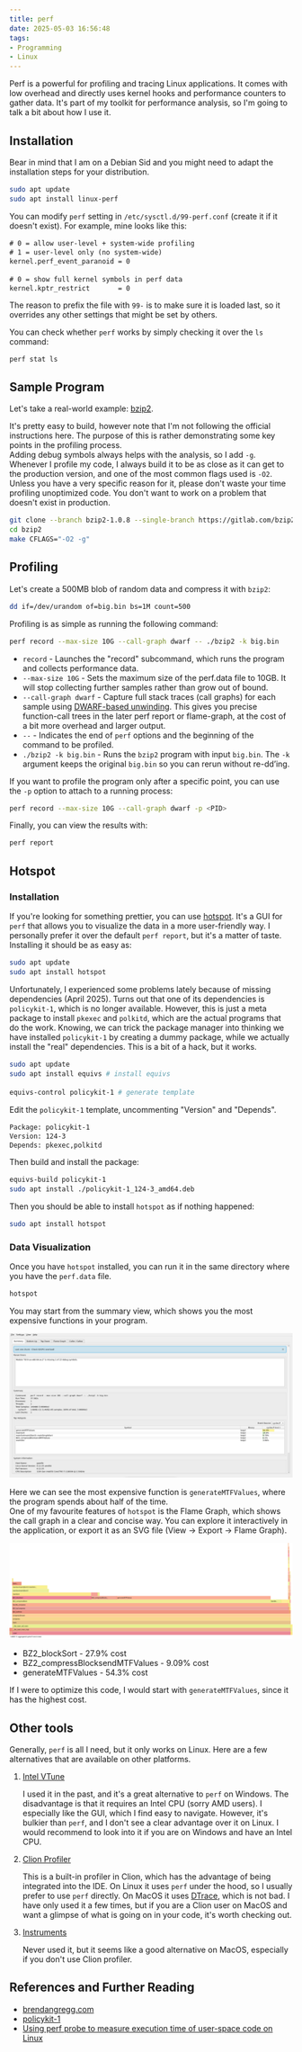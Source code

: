 ```yaml
---
title: perf
date: 2025-05-03 16:56:48
tags:
- Programming
- Linux
---
```


Perf is a powerful for profiling and tracing Linux applications. It comes with low overhead and directly uses kernel
hooks and performance counters to gather data. It's part of my toolkit for performance analysis, so I'm going to talk
a bit about how I use it.

## Installation

Bear in mind that I am on a Debian Sid and you might need to adapt the installation steps for your distribution.

```bash
sudo apt update
sudo apt install linux-perf
```

You can modify `perf` setting in `/etc/sysctl.d/99-perf.conf` (create it if it doesn't exist). For example, mine looks
like this:

```
# 0 = allow user-level + system-wide profiling
# 1 = user-level only (no system-wide)
kernel.perf_event_paranoid = 0

# 0 = show full kernel symbols in perf data
kernel.kptr_restrict       = 0
```

The reason to prefix the file with `99-` is to make sure it is loaded last, so it overrides any other settings that
might be set by others.

You can check whether `perf` works by simply checking it over the `ls` command:

```bash
perf stat ls
```

## Sample Program

Let's take a real-world example: [bzip2](https://gitlab.com/bzip2/bzip2).

It's pretty easy to build, however note that I'm not following the official instructions here. The purpose of this is
rather demonstrating some key points in the profiling process.  
Adding debug symbols always helps with the analysis, so I add `-g`. Whenever I profile my code, I always build it to be
as close as it can get to the production version, and one of the most common flags used is `-O2`. Unless you have a very
specific reason for it, please don't waste your time profiling unoptimized code. You don't want to work on a problem
that doesn't exist in production.

```bash
git clone --branch bzip2-1.0.8 --single-branch https://gitlab.com/bzip2/bzip2.git
cd bzip2
make CFLAGS="-O2 -g"
```

## Profiling

Let's create a 500MB blob of random data and compress it with `bzip2`:

```bash
dd if=/dev/urandom of=big.bin bs=1M count=500
```

Profiling is as simple as running the following command:

```bash
perf record --max-size 10G --call-graph dwarf -- ./bzip2 -k big.bin
```

- `record` - Launches the "record" subcommand, which runs the program and collects performance data.
- `--max-size 10G` - Sets the maximum size of the perf.data file to 10GB. It will stop collecting further samples rather
    than grow out of bound.
- `--call-graph dwarf` - Capture full stack traces (call graphs) for each sample
    using [DWARF-based unwinding](https://inria.hal.science/hal-02297690/file/main.pdf). This gives you precise
    function-call trees in the later perf report or flame-graph, at the cost of a bit more overhead and larger output.
- `--` - Indicates the end of `perf` options and the beginning of the command to be profiled.
- `./bzip2 -k big.bin` - Runs the `bzip2` program with input `big.bin`. The `-k` argument keeps the original `big.bin`
    so you can rerun without re-dd’ing.

If you want to profile the program only after a specific point, you can use the `-p` option to attach to a running process:

```bash
perf record --max-size 10G --call-graph dwarf -p <PID>
```

Finally, you can view the results with:

```bash
perf report
```

## Hotspot

### Installation

If you're looking for something prettier, you can use [hotspot](https://github.com/KDAB/hotspot).
It's a GUI for `perf` that allows you to visualize the data in a more user-friendly way. I personally prefer it over the
default `perf report`, but it's a matter of taste. Installing it should be as easy as:

```bash
sudo apt update
sudo apt install hotspot
```

Unfortunately, I experienced some problems lately because of missing dependencies (April 2025). Turns out that one of its
dependencies is `policykit-1`, which is no longer available. However, this is just a meta package to install `pkexec` and
`polkitd`, which are the actual programs that do the work. Knowing, we can trick the package manager into thinking we have
installed `policykit-1` by creating a dummy package, while we actually install the "real" dependencies. This is a bit of a
hack, but it works.

```bash
sudo apt update
sudo apt install equivs # install equivs

equivs-control policykit-1 # generate template
```

Edit the `policykit-1` template, uncommenting "Version" and "Depends".

```
Package: policykit-1
Version: 124-3
Depends: pkexec,polkitd
```

Then build and install the package:

```bash
equivs-build policykit-1
sudo apt install ./policykit-1_124-3_amd64.deb
```

Then you should be able to install `hotspot` as if nothing happened:

```bash
sudo apt install hotspot
```

### Data Visualization

Once you have `hotspot` installed, you can run it in the same directory where you have the `perf.data` file.

```bash
hotspot
```

You may start from the summary view, which shows you the most expensive functions in your program.

![Summary View](https://raw.githubusercontent.com/apetenchea/cdroot/master/source/_posts/perf/media/hotspot-summary.png)

Here we can see the most expensive function is `generateMTFValues`, where the program spends about half of the time.  
One of my favourite features of `hotspot` is the Flame Graph, which shows the call graph in a clear and concise way. You
can explore it interactively in the application, or export it as an SVG file (View -> Export -> Flame Graph).

![Flame Graph](https://raw.githubusercontent.com/apetenchea/cdroot/master/source/_posts/perf/media/hotspot-flamegraph.svg)

- BZ2_blockSort - 27.9% cost
- BZ2_compressBlocksendMTFValues - 9.09% cost
- generateMTFValues - 54.3% cost

If I were to optimize this code, I would start with `generateMTFValues`, since it has the highest cost.

## Other tools

Generally, `perf` is all I need, but it only works on Linux. Here are a few alternatives that are available on other
platforms.

1. [Intel VTune](https://www.intel.com/content/www/us/en/developer/tools/oneapi/vtune-profiler.html)

    I used it in the past, and it's a great alternative to `perf` on Windows. The disadvantage is that it requires an Intel
    CPU (sorry AMD users). I especially like the GUI, which I find easy to navigate. However, it's bulkier than `perf`, and
    I don't see a clear advantage over it on Linux. I would recommend to look into it if you are on Windows and have an
    Intel CPU.
2. [Clion Profiler](https://www.jetbrains.com/help/clion/cpu-profiler.html)

    This is a built-in profiler in Clion, which has the advantage of being integrated into the IDE. On Linux it uses `perf`
    under the hood, so I usually prefer to use `perf` directly. On MacOS it uses [DTrace](https://www.brendangregg.com/dtrace.html),
    which is not bad. I have only used it a few times, but if you are a Clion user on MacOS and want a glimpse of what
    is going on in your code, it's worth checking out.
3. [Instruments](https://developer.apple.com/tutorials/instruments)
 
    Never used it, but it seems like a good alternative on MacOS, especially if you don't use Clion profiler.

## References and Further Reading

- [brendangregg.com](https://www.brendangregg.com/perf.html)
- [policykit-1](https://github.com/waydroid/waydroid/issues/1484)
- [Using perf probe to measure execution time of user-space code on Linux](https://bristot.me/using-perf-probe-to-measure-execution-time-of-user-space-code-on-linux/)
